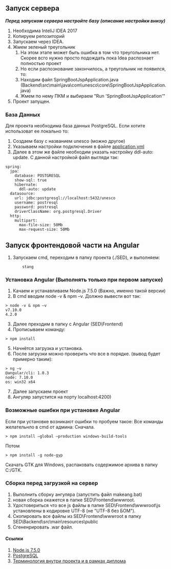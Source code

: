 ## Запуск сервера

***Перед запуском сервера настройте базу (описание настройки внизу)***

1. Необходима InteliJ IDEA 2017
2. Копируем репозиторий
3. Запускаем через IDEA.
4. Жмем зеленый треугольник
	1. На этом этапе может быть ошибка в том что треугольника нет. Скорее всго нужно просто подождать пока Idea распознает полностью проект
	2. Но если распознование закончилось, а треугольник не появился, то:
	3. Находим файл SpringBootJspApplication.java (Backend\src\main\java\com\unesco\core\SpringBootJspApplication.java)
	4. Жмем по нему ПКМ и выбираем "Run 'SpringBootJspApplication'"
5. Проект запущен.

### База Данных

Для проекта необходима база данных PostgreSQL. Если хотите использоват ее локально то:

1. Создаем базу с названием unesco (можно другое)
2. Указываем настройки подключения в файле [application.yml](Backend\src\main\resources\application.yml)
3. Далее в этом же файле необходим указать настройку ddl-auto: update. С данной настройкой файл выгляди так:
```
spring:
  jpa:
    database: POSTGRESQL
    show-sql: true
    hibernate:
      ddl-auto: update
  datasource:
    url: jdbc:postgresql://localhost:5432/unesco
    username: postresql
    password: postresql
    driverClassName: org.postgresql.Driver
  http:
    multipart:
      max-file-size: 50Mb
      max-request-size: 50Mb
```

## Запуск фронтендовой части на Angular
 1. Запускаем cmd, переходим в папку проекта (./SED), и выполняем:
    ```
        stang
    ```

### Установка Angular (Выполнять только при первом запуске)

1. Качаем и устанавливаем Node.js 7.5.0 (Важно, именно такой версии)
2. В cmd вводим node -v & npm –v. Должно вывести вот так:
```aidl
> node -v & npm –v
v7.10.0
4.2.0
```
3. Далее преходим в папку с Angular (SED\Frontend)
4. Прописываем команду:
```aidl
> npm install
```
5. Начнётся загрузка и установка.
6. После загрузки можно проверить что все в порядке. (вывод будет примерно таким):
```aidl
> ng –v
@angular/cli: 1.0.3
node: 7.10.0
os: win32 x64
```
7. Далее запускаем проект
8. Ангуляр запустится на порту localhost:4200)

### Возможные ошибки при установке Angular

Если при установке возникают ошибки то пробуем такое:
Все команды желательнло в cmd от админа:
Сначала.
```aidl
> npm install —global —production windows-build-tools 
```
Потом
```aidl
> npm install -g node-gyp 
```
Скачать GTK для Windows, распаковать содержимое архива в папку C:/GTK.

### Сборка перед загрузкой на сервер

1. Выполнить сборку ангуляра (запустить файл makeang.bat)
2. новая сборка окажется в папке SED\Frontend\wwwroot.
3. Удостовериться что все js файлы в папке SED\Frontend\wwwroot\js установлены в кодировке UTF-8 (не "UTF-8 без БОМ").
4. Скопировать все файлы из SED\Frontend\wwwroot в папку SED\Backend\src\main\resources\public
5. Сгененрировать .war файл.

#### Ссылки
1. [Node.js 7.5.0](https://nodejs.org/en/download/releases/)
2. [PostgreSQL](https://www.openscg.com/bigsql/postgresql/installers/)
3. [Терминология внутри проекта и в рамках диплома](https://docs.google.com/document/d/1W4wgcB6TIVwtqD4uvjvx68ElTZ8ADfEWJCAs22TjwkE/edit)
